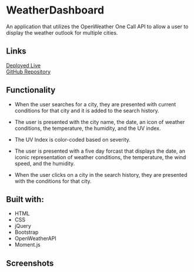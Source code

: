 # WeatherDashboard
An application that utilizes the OpenWeather One Call API to allow a user to display the weather outlook for multiple cities.


## Links

[Deployed Live](https://samanthajrexroat.github.io/WeatherDashboard/)
<br>
[GitHub Repository](https://github.com/samanthajrexroat/WeatherDashboard.git)

## Functionality

* When the user searches for a city, they are presented with current conditions for that city and it is added to the search history.

* The user is presented with the city name, the date, an icon of weather conditions, the temperature, the humidity, and the UV index.

* The UV Index is color-coded based on severity.

* The user is presented with a five day forcast that displays the date, an iconic representation of weather conditions, the temperature, the wind speed, and the humidity.

* When the user clicks on a city in the search history, they are presented with the conditions for that city.

## Built with:
* HTML
* CSS
* jQuery
* Bootstrap
* OpenWeatherAPI
* Moment.js

## Screenshots
